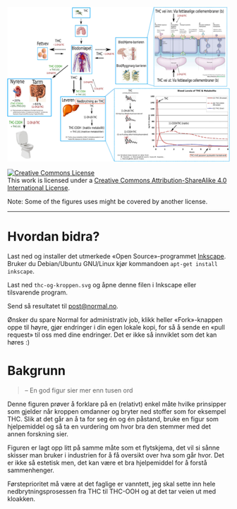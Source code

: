 ![nil](https://raw.githubusercontent.com/normalnorway/wiki/master/thc-og-kroppen/thc-og-kroppen--skisse.jpeg "nil")

<a rel="license" href="http://creativecommons.org/licenses/by-sa/4.0/"><img alt="Creative Commons License" style="border-width:0" src="https://i.creativecommons.org/l/by-sa/4.0/88x31.png" /></a>
<br />This work is licensed under a <a rel="license"
href="http://creativecommons.org/licenses/by-sa/4.0/">Creative Commons
Attribution-ShareAlike 4.0 International License</a>.

Note: Some of the figures uses might be covered by another license.

* * *

# Hvordan bidra?

Last ned og installer det utmerkede «Open Source»-programmet
[Inkscape](https://inkscape.org/en/>). Bruker du Debian/Ubuntu GNU/Linux
kjør kommandoen `apt-get install inkscape`.

Last ned `thc-og-kroppen.svg` og åpne denne filen i Inkscape eller
tilsvarende program.

Send så resultatet til <post@normal.no>.

Ønsker du spare Normal for administrativ job, klikk heller
«Fork»-knappen oppe til høyre, gjør endringer i din egen lokale kopi,
for så å sende en «pull request» til oss med dine endringer. Det er ikke
så innviklet som det kan høres :)


# Bakgrunn

> – En god figur sier mer enn tusen ord

Denne figuren prøver å forklare på en (relativt) enkel måte hvilke
prinsipper som gjelder når kroppen omdanner og bryter ned stoffer
som for eksempel THC. Slik at det går an å ta for seg én og én påstand,
bruke en figur som hjelpemiddel og så ta en vurdering om hvor bra den
stemmer med det annen forskning sier.

Figuren er lagt opp litt på samme måte som et flytskjema, det vil
si sånne skisser man bruker i industrien for å få oversikt over hva som
går hvor. Det er ikke så estetisk men, det kan være et bra hjelpemiddel
for å forstå sammenhenger.

Førsteprioritet må være at det faglige er vanntett, jeg skal sette inn
hele nedbrytningsprosessen fra THC til THC-OOH og at det tar veien ut
med kloakken.
